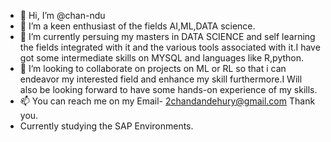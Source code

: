 - 👋 Hi, I’m @chan-ndu
- 👀 I’m a keen enthusiast of the fields AI,ML,DATA science.
- 🌱 I’m currently persuing my masters in DATA SCIENCE and self learning the fields integrated with it and  the various tools associated with it.I have got some intermediate skills on MYSQL and languages like R,python.
- 💞️ I’m looking to collaborate on projects on ML or RL so that i can endeavor my interested field and enhance my skill furthermore.I Will also be looking forward to have some hands-on experience of my skills.
- 📫 You can reach me on my Email- 2chandandehury@gmail.com Thank you.
- Currently studying the SAP Environments.
<!---
chan-ndu/chan-ndu is a ✨ special ✨ repository because its `README.md` (this file) appears on your GitHub profile.
You can click the Preview link to take a look at your changes.
--->
